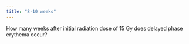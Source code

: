 ```yaml
---
title: "8-10 weeks"
---
```

How many weeks after initial radiation dose of 15 Gy does delayed phase erythema occur?

